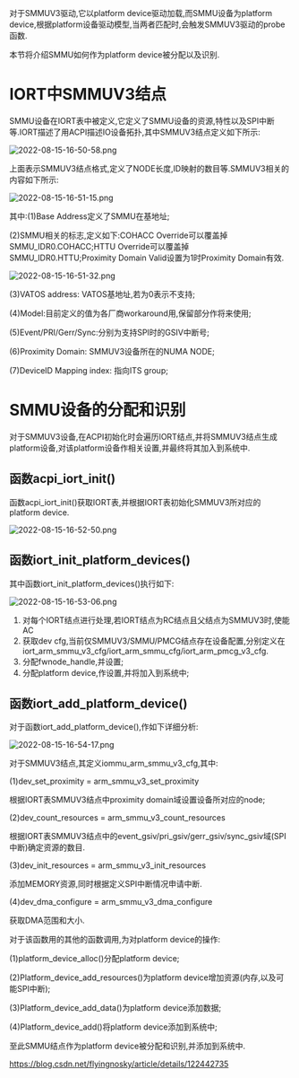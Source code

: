 
对于SMMUV3驱动,它以platform device驱动加载,而SMMU设备为platform device,根据platform设备驱动模型,当两者匹配时,会触发SMMUV3驱动的probe函数.

本节将介绍SMMU如何作为platform device被分配以及识别.

# IORT中SMMUV3结点

SMMU设备在IORT表中被定义,它定义了SMMU设备的资源,特性以及SPI中断等.IORT描述了用ACPI描述IO设备拓扑,其中SMMUV3结点定义如下所示:

![2022-08-15-16-50-58.png](./images/2022-08-15-16-50-58.png)

上面表示SMMUV3结点格式,定义了NODE长度,ID映射的数目等.SMMUV3相关的内容如下所示:

![2022-08-15-16-51-15.png](./images/2022-08-15-16-51-15.png)

其中:(1)Base Address定义了SMMU在基地址;

(2)SMMU相关的标志,定义如下:COHACC Override可以覆盖掉SMMU_IDR0.COHACC;HTTU Override可以覆盖掉SMMU_IDR0.HTTU;Proximity Domain Valid设置为1时Proximity Domain有效.

![2022-08-15-16-51-32.png](./images/2022-08-15-16-51-32.png)

(3)VATOS address: VATOS基地址,若为0表示不支持;

(4)Model:目前定义的值为各厂商workaround用,保留部分作将来使用;

(5)Event/PRI/Gerr/Sync:分别为支持SPI时的GSIV中断号;

(6)Proximity Domain: SMMUV3设备所在的NUMA NODE;

(7)DeviceID Mapping index: 指向ITS group;

# SMMU设备的分配和识别

对于SMMUV3设备,在ACPI初始化时会遍历IORT结点,并将SMMUV3结点生成platform设备,对该platform设备作相关设置,并最终将其加入到系统中.

## 函数acpi_iort_init()

函数acpi_iort_init()获取IORT表,并根据IORT表初始化SMMUV3所对应的platform device.

![2022-08-15-16-52-50.png](./images/2022-08-15-16-52-50.png)

## 函数iort_init_platform_devices()

其中函数iort_init_platform_devices()执行如下:

![2022-08-15-16-53-06.png](./images/2022-08-15-16-53-06.png)

1. 对每个IORT结点进行处理,若IORT结点为RC结点且父结点为SMMUV3时,使能AC
2. 获取dev cfg,当前仅SMMUV3/SMMU/PMCG结点存在设备配置,分别定义在iort_arm_smmu_v3_cfg/iort_arm_smmu_cfg/iort_arm_pmcg_v3_cfg.
3. 分配fwnode_handle,并设置;
4. 分配platform device,作设置,并将加入到系统中;

## 函数iort_add_platform_device()

对于函数iort_add_platform_device(),作如下详细分析:

![2022-08-15-16-54-17.png](./images/2022-08-15-16-54-17.png)

对于SMMUV3结点,其定义iommu_arm_smmu_v3_cfg,其中:

(1)dev_set_proximity = arm_smmu_v3_set_proximity

根据IORT表SMMUV3结点中proximity domain域设置设备所对应的node;

(2)dev_count_resources = arm_smmu_v3_count_resources

根据IORT表SMMUV3结点中的event_gsiv/pri_gsiv/gerr_gsiv/sync_gsiv域(SPI中断)确定资源的数目.

(3)dev_init_resources = arm_smmu_v3_init_resources

添加MEMORY资源,同时根据定义SPI中断情况申请中断.

(4)dev_dma_configure = arm_smmu_v3_dma_configure

获取DMA范围和大小.

对于该函数用的其他的函数调用,为对platform device的操作:

(1)platform_device_alloc()分配platform device;

(2)Platform_device_add_resources()为platform device增加资源(内存,以及可能SPI中断);

(3)Platform_device_add_data()为platform device添加数据;

(4)Platform_device_add()将platform device添加到系统中;

至此SMMU结点作为platform device被分配和识别,并添加到系统中.


https://blog.csdn.net/flyingnosky/article/details/122442735
